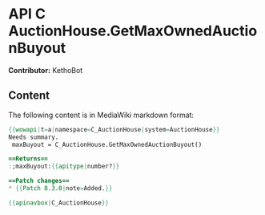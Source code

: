 # API C AuctionHouse.GetMaxOwnedAuctionBuyout

**Contributor:** KethoBot

## Content

The following content is in MediaWiki markdown format:

```mediawiki
{{wowapi|t=a|namespace=C_AuctionHouse|system=AuctionHouse}}
Needs summary.
 maxBuyout = C_AuctionHouse.GetMaxOwnedAuctionBuyout()

==Returns==
:;maxBuyout:{{apitype|number?}}

==Patch changes==
* {{Patch 8.3.0|note=Added.}}

{{apinavbox|C_AuctionHouse}}
```